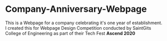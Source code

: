 # Company-Anniversary-Webpage
This is a Webpage for a company celebrating it's one year of establishment. I created this for Webpage Design Competition conducted by SaintGits College of Engineering  as part of their Tech Fest **Ascend 2020**
